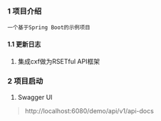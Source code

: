 ### 1 项目介绍
    一个基于Spring Boot的示例项目
#### 1.1 更新日志
1. 集成cxf做为RSETful API框架

### 2 项目启动
1. Swagger UI
> http://localhost:6080/demo/api/v1/api-docs

